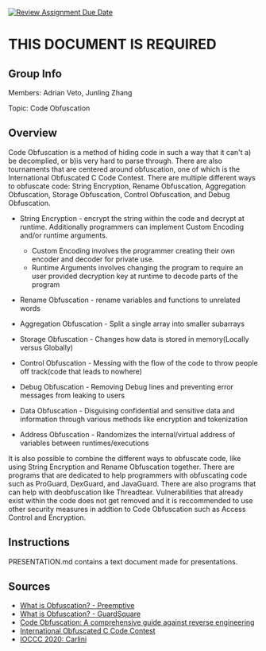 [![Review Assignment Due Date](https://classroom.github.com/assets/deadline-readme-button-24ddc0f5d75046c5622901739e7c5dd533143b0c8e959d652212380cedb1ea36.svg)](https://classroom.github.com/a/ecp4su41)
# THIS DOCUMENT IS REQUIRED
## Group Info
Members: Adrian Veto, Junling Zhang

Topic: Code Obfuscation

## Overview
Code Obfuscation is a method of hiding code in such a way that it can't a) be decomplied, or b)is very hard to parse through.
There are also tournaments that are centered around obfuscation, one of which is the International Obfuscated C Code Contest.
There are multiple different ways to obfuscate code: String Encryption, Rename Obfuscation, Aggregation Obfuscation, Storage Obfuscation, Control Obfuscation, and Debug Obfuscation.

- String Encryption - encrypt the string within the code and decrypt at runtime. Additionally programmers can implement Custom Encoding and/or runtime arguments.
  - Custom Encoding involves the programmer creating their own encoder and decoder for private use.
   - Runtime Arguments involves changing the program to require an user provided decryption key at runtime to decode parts of the program

- Rename Obfuscation - rename variables and functions to unrelated words

- Aggregation Obfuscation - Split a single array into smaller subarrays

- Storage Obfuscation - Changes how data is stored in memory(Locally versus Globally)

- Control Obfuscation - Messing with the flow of the code to throw people off track(code that leads to nowhere)

- Debug Obfuscation - Removing Debug lines and preventing error messages from leaking to users

- Data Obfuscation - Disguising confidential and sensitive data and information through various methods like encryption and tokenization

- Address Obfuscation - Randomizes the internal/virtual address of variables between runtimes/executions

It is also possible to combine the different ways to obfuscate code, like using String Encryption and Rename Obfuscation together.
There are programs that are dedicated to help programmers with obfuscating code such as ProGuard, DexGuard, and JavaGuard.
There are also programs that can help with deobfuscation like Threadtear.
Vulnerabilities that already exist within the code does not get removed and it is reccommended to use other security measures in addtion to Code Obfuscation such as Access Control and Encryption.

## Instructions

PRESENTATION.md contains a text document made for presentations.

## Sources
- [What is Obfuscation? - Preemptive](https://www.preemptive.com/what-is-obfuscation/#:~:text=Code%20Obfuscation%20is%20the%20process,the%20output%20of%20the%20program.)
- [What is Obfuscation? - GuardSquare](https://www.guardsquare.com/what-is-code-obfuscation)
- [Code Obfuscation: A comprehensive guide against reverse engineering](https://www.appsealing.com/code-obfuscation/)
- [International Obfuscated C Code Contest](https://www.ioccc.org/)
- [IOCCC 2020: Carlini](https://www.ioccc.org/2020/carlini/index.html)
